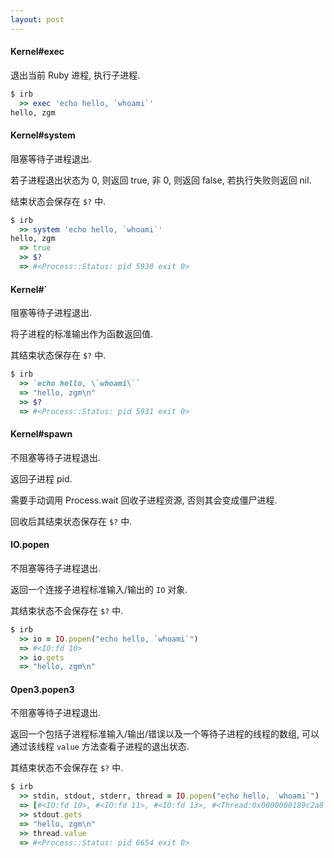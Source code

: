 ```yaml
---
layout: post
---
```


#### Kernel#exec

退出当前 Ruby 进程, 执行子进程.

```ruby
$ irb
  >> exec 'echo hello, `whoami`'
hello, zgm
```

#### Kernel#system

阻塞等待子进程退出.

若子进程退出状态为 0, 则返回 true, 非 0, 则返回 false, 若执行失败则返回 nil.

结束状态会保存在 `$?` 中.

```ruby
$ irb
  >> system 'echo hello, `whoami`'
hello, zgm
  => true
  >> $?
  => #<Process::Status: pid 5930 exit 0>
```

#### Kernel#`

阻塞等待子进程退出.

将子进程的标准输出作为函数返回值.

其结束状态保存在 `$?` 中.

```ruby
$ irb
  >> `echo hello, \`whoami\``
  => "hello, zgm\n"
  >> $?
  => #<Process::Status: pid 5931 exit 0>
```

#### Kernel#spawn

不阻塞等待子进程退出.

返回子进程 pid.

需要手动调用 Process.wait 回收子进程资源, 否则其会变成僵尸进程.

回收后其结束状态保存在 `$?` 中.

#### IO.popen

不阻塞等待子进程退出.

返回一个连接子进程标准输入/输出的 `IO` 对象.

其结束状态不会保存在 `$?` 中.

```ruby
$ irb
  >> io = IO.popen("echo hello, `whoami`")
  => #<IO:fd 10>
  >> io.gets
  => "hello, zgm\n"
```

#### Open3.popen3

不阻塞等待子进程退出.

返回一个包括子进程标准输入/输出/错误以及一个等待子进程的线程的数组, 可以通过该线程 `value` 方法查看子进程的退出状态.

其结束状态不会保存在 `$?` 中.

```ruby
$ irb
  >> stdin, stdout, stderr, thread = IO.popen("echo hello, `whoami`")
  => [#<IO:fd 10>, #<IO:fd 11>, #<IO:fd 13>, #<Thread:0x0000000189c2a8 run>]
  >> stdout.gets
  => "hello, zgm\n"
  >> thread.value
  => #<Process::Status: pid 6654 exit 0>
```
